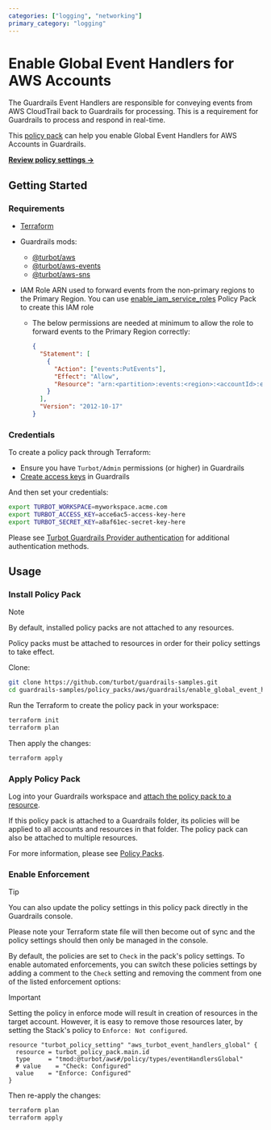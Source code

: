 ```yaml
---
categories: ["logging", "networking"]
primary_category: "logging"
---
```


# Enable Global Event Handlers for AWS Accounts

The Guardrails Event Handlers are responsible for conveying events from AWS CloudTrail back to Guardrails for processing. This is a requirement for Guardrails to process and respond in real-time.

This [policy pack](https://turbot.com/guardrails/docs/concepts/policy-packs) can help you enable Global Event Handlers for AWS Accounts in Guardrails.

**[Review policy settings →](https://hub.guardrails.turbot.com/policy-packs/aws_guardrails_enable_global_event_handlers/settings)**

## Getting Started

### Requirements

- [Terraform](https://developer.hashicorp.com/terraform/install)
- Guardrails mods:
  - [@turbot/aws](https://hub.guardrails.turbot.com/mods/aws/mods/aws)
  - [@turbot/aws-events](https://hub.guardrails.turbot.com/mods/aws/mods/aws-events)
  - [@turbot/aws-sns](https://hub.guardrails.turbot.com/mods/aws/mods/aws-sns)
- IAM Role ARN used to forward events from the non-primary regions to the Primary Region. You can use [enable_iam_service_roles](../enable_iam_service_roles/) Policy Pack to create this IAM role

  - The below permissions are needed at minimum to allow the role to forward events to the Primary Region correctly:

    ```json
    {
      "Statement": [
        {
          "Action": ["events:PutEvents"],
          "Effect": "Allow",
          "Resource": "arn:<partition>:events:<region>:<accountId>:event-bus/default"
        }
      ],
      "Version": "2012-10-17"
    }
    ```

### Credentials

To create a policy pack through Terraform:

- Ensure you have `Turbot/Admin` permissions (or higher) in Guardrails
- [Create access keys](https://turbot.com/guardrails/docs/guides/iam/access-keys#generate-a-new-guardrails-api-access-key) in Guardrails

And then set your credentials:

```sh
export TURBOT_WORKSPACE=myworkspace.acme.com
export TURBOT_ACCESS_KEY=acce6ac5-access-key-here
export TURBOT_SECRET_KEY=a8af61ec-secret-key-here
```

Please see [Turbot Guardrails Provider authentication](https://registry.terraform.io/providers/turbot/turbot/latest/docs#authentication) for additional authentication methods.

## Usage

### Install Policy Pack

> [!NOTE]
> By default, installed policy packs are not attached to any resources.
>
> Policy packs must be attached to resources in order for their policy settings to take effect.

Clone:

```sh
git clone https://github.com/turbot/guardrails-samples.git
cd guardrails-samples/policy_packs/aws/guardrails/enable_global_event_handlers
```

Run the Terraform to create the policy pack in your workspace:

```sh
terraform init
terraform plan
```

Then apply the changes:

```sh
terraform apply
```

### Apply Policy Pack

Log into your Guardrails workspace and [attach the policy pack to a resource](https://turbot.com/guardrails/docs/guides/policy-packs#attach-a-policy-pack-to-a-resource).

If this policy pack is attached to a Guardrails folder, its policies will be applied to all accounts and resources in that folder. The policy pack can also be attached to multiple resources.

For more information, please see [Policy Packs](https://turbot.com/guardrails/docs/concepts/policy-packs).

### Enable Enforcement

> [!TIP]
> You can also update the policy settings in this policy pack directly in the Guardrails console.
>
> Please note your Terraform state file will then become out of sync and the policy settings should then only be managed in the console.

By default, the policies are set to `Check` in the pack's policy settings. To enable automated enforcements, you can switch these policies settings by adding a comment to the `Check` setting and removing the comment from one of the listed enforcement options:

> [!IMPORTANT]
> Setting the policy in enforce mode will result in creation of resources in the target account. However, it is easy to remove those resources later, by setting the Stack's policy to `Enforce: Not configured`.

```hcl
resource "turbot_policy_setting" "aws_turbot_event_handlers_global" {
  resource = turbot_policy_pack.main.id
  type     = "tmod:@turbot/aws#/policy/types/eventHandlersGlobal"
  # value    = "Check: Configured"
  value    = "Enforce: Configured"
}
```

Then re-apply the changes:

```sh
terraform plan
terraform apply
```
